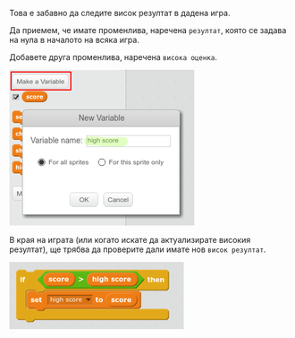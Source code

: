 Това е забавно да следите висок резултат в дадена игра.

Да приемем, че имате променлива, наречена `резултат`, която се задава на нула в началото на всяка игра.

Добавете друга променлива, наречена `висока оценка`.

![снимки](images/make-high-score-variable.png)

В края на играта (или когато искате да актуализирате високия резултат), ще трябва да проверите дали имате нов `висок резултат`.

![снимки](images/check-for-high-score.png)